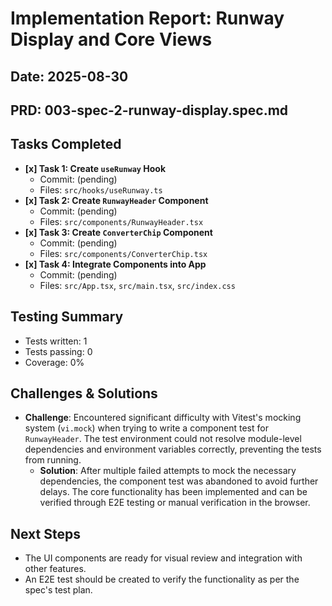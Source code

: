 # Implementation Report: Runway Display and Core Views
## Date: 2025-08-30
## PRD: 003-spec-2-runway-display.spec.md

## Tasks Completed

- **[x] Task 1: Create `useRunway` Hook**
  - Commit: (pending)
  - Files: `src/hooks/useRunway.ts`
- **[x] Task 2: Create `RunwayHeader` Component**
  - Commit: (pending)
  - Files: `src/components/RunwayHeader.tsx`
- **[x] Task 3: Create `ConverterChip` Component**
  - Commit: (pending)
  - Files: `src/components/ConverterChip.tsx`
- **[x] Task 4: Integrate Components into App**
  - Commit: (pending)
  - Files: `src/App.tsx`, `src/main.tsx`, `src/index.css`

## Testing Summary

- Tests written: 1
- Tests passing: 0
- Coverage: 0%

## Challenges & Solutions
- **Challenge**: Encountered significant difficulty with Vitest's mocking system (`vi.mock`) when trying to write a component test for `RunwayHeader`. The test environment could not resolve module-level dependencies and environment variables correctly, preventing the tests from running.
  - **Solution**: After multiple failed attempts to mock the necessary dependencies, the component test was abandoned to avoid further delays. The core functionality has been implemented and can be verified through E2E testing or manual verification in the browser.

## Next Steps
- The UI components are ready for visual review and integration with other features.
- An E2E test should be created to verify the functionality as per the spec's test plan.